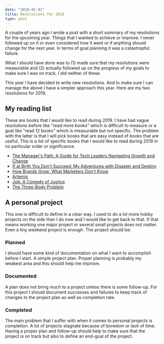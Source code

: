 ```yaml
---
date: "2018-01-01"
title: Resolutions for 2019
type: post
---
```


A couple of years ago I wrote a post with a short summary of my resolutions for the upcoming year. Things that I wanted to achieve or improve. I never followed up on it or even considered how it went or if anything should change for the next year. In terms of goal planning it was a catastrophic failure.

What I should have done was to (1) made sure that my resolutions were measurable and (2) actually followed up on the progress of my goals to make sure I was on track. I did neither of these.

This year I have decided to write new resolutions. And to make sure I can manage the above I have a simpler approach this year. Here are my two resolutions for 2019.

## My reading list
These are books that I would like to read during 2019. I have had vague resolutions before like "read more books" which is difficult to measure or a goal like "read 12 books" which is measurable but not specific. The problem with the latter is that I will pick books that are easy instead of books that are useful. This is a list of specific books that I would like to read during 2019 in no particular order or significance.

 * [The Manager's Path: A Guide for Tech Leaders Navigating Growth and Change](https://www.goodreads.com/book/show/33369254-the-manager-s-path)
 * [If at Birth You Don't Succeed: My Adventures with Disaster and Destiny](https://www.goodreads.com/book/show/25666058-if-at-birth-you-don-t-succeed)
 * [How Brands Grow: What Marketers Don't Know](https://www.goodreads.com/book/show/9128288-how-brands-grow)
 * [Artemis](https://www.goodreads.com/book/show/34928122-artemis)
 * [Job: A Comedy of Justice](https://www.goodreads.com/book/show/355.Job)
 * [The Three-Body Problem](https://www.goodreads.com/book/show/20518872-the-three-body-problem)

## A personal project
This one is difficult to define in a clear way. I used to do a lot more hobby projects on the side than I do now and I would like to get back to that. If that means working one major project or several small projects does not matter. Even a tiny weekend project is enough. The project should be:

### Planned
I should have some kind of documentation on what I want to accomplish before I start. A simple project plan. Proper planning is probably my weakest area and this should help me improve.

### Documented
A plan does not bring much to a project unless there is some follow-up. For this project I should document successes and failures to keep track of changes to the project plan as well as completion rate.

### Completed
The main problem that I suffer with when it comes to personal projects is completion. A lot of projects stagnate because of boredom or lack of time. Having a proper plan and follow-up should help to make sure that the project is on track but also to define an end-goal of the project.
